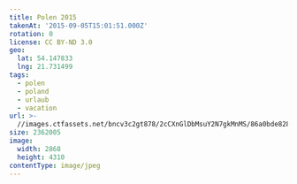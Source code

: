 ```yaml
---
title: Polen 2015
takenAt: '2015-09-05T15:01:51.000Z'
rotation: 0
license: CC BY-ND 3.0
geo:
  lat: 54.147833
  lng: 21.731499
tags:
  - polen
  - poland
  - urlaub
  - vacation
url: >-
  //images.ctfassets.net/bncv3c2gt878/2cCXnGlDbMsuY2N7gkMnMS/86a0bde828d3ad54b8e707357d85faf2/polen-2015_25931605956_o
size: 2362005
image:
  width: 2868
  height: 4310
contentType: image/jpeg
---
```


